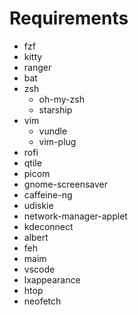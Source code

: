 # Requirements

- fzf
- kitty
- ranger
- bat
- zsh
	- oh-my-zsh
	- starship
- vim
	- vundle
	- vim-plug
- rofi
- qtile
- picom
- gnome-screensaver
- caffeine-ng
- udiskie
- network-manager-applet
- kdeconnect
- albert
- feh
- maim
- vscode
- lxappearance
- htop
- neofetch

